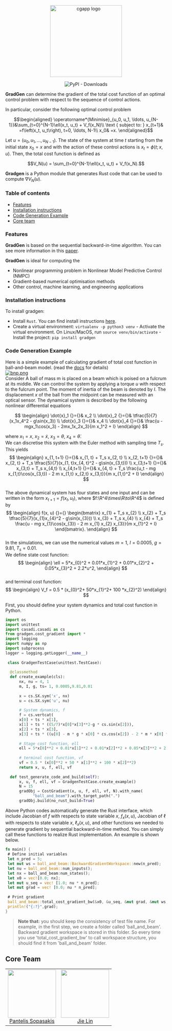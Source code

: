 
  
    
<div align="center">    
 <img alt="cgapp logo" src="https://i.postimg.cc/G3M2szz5/Logo-Makr-4z-HKa0.png" width="224px"/><br/>    
    
    
![PyPI - Downloads](https://img.shields.io/pypi/dm/gradgen?color=blue&style=flat-square)    
    
</div>    
    
**GradGen** can determine the gradient of the total cost function of an optimal control problem with respect to the sequence of control actions.  
  
In particular, consider the following optimal control problem  
  
$$\begin{aligned}  
\operatorname*{Minimise}_{u_0, u_1, \ldots, u_{N-1}}&\sum_{t=0}^{N-1}\ell(x_t, u_t) + V_f(x_N)\\  
\text { subject to: } x_{t+1}& =f\left(x_t, u_t\right), t=0, \ldots, N-1\\  
x_0& =x.  
\end{aligned}$$  
  
Let $u=(u_0, u_1, \ldots, u_{N-1})$. The state of the system at time $t$ starting from the initial state $x_0=x$ and with the action of these control actions is $x_t = \phi(t; x, u)$. Then, the total cost function is defined as   
  
$$V_N(u) = \sum_{t=0}^{N-1}\ell(x_t, u_t) + V_f(x_N).$$  
  
**Gradgen** is a Python module that generates Rust code that can be used to compute $\nabla V_N(u)$.  
  
  
### Table of contents      
  
- [Features](#features)  
- [Installation instructions](#installation-instructions)    
- [Code Generation Example](#code-generation-example)    
- [Core team](#core-team)    
    
    
### Features   
**GradGen** is based on the sequential backward-in-time algorithm. You can see more information in this [paper]().    
    
**GradGen** is ideal for computing the     
  
- Nonlinear programming problem in Nonlinear Model Predictive Control (NMPC)    
- Gradient-based numerical optimisation methods     
- Other control, machine learning, and engineering applications    
    
    
    
### Installation instructions   
To install gradgen:      
- Install `Rust`. You can find install instructions [here](https://www.rust-lang.org).    
- Create a virtual environment: `virtualenv -p python3 venv` - Activate the virtual environment. On Linux/MacOS, run `source venv/bin/activate` - Install the project:  `pip install gradgen `      
 ### Code Generation Example   
Here is a simple example of calculating gradient of total cost function in ball-and-beam model. (read the [docs]() for details)    
[![bnp.png](https://i.postimg.cc/ydfNFBYQ/bnp.png)](https://postimg.cc/Q9Ts3271)  
Consider A ball of mass m is placed on a beam which is poised on a fulcrum at its middle. We can control the system by applying a torque $u$ with respect to the fulcrum point. The moment of inertia of the beam is denoted by $I$. The displacement $x$ of the ball from the midpoint can be measured with an optical sensor. The dynamical system is described by the following nonlinear differential equations  
  
$$  
\begin{align}  
\dot{x}_1 {}={}& x_2  
\\  
\dot{x}_2 {}={}& \tfrac{5}{7}(x_1x_4^2 - g\sin(x_3))  
\\  
\dot{x}_3 {}={}& x_4  
\\  
\dot{x}_4 {}={}& \frac{u - mgx_1\cos(x_3) - 2mx_1x_2x_3}{m x_1^2 + I}  
\end{align}  
$$  
  
where $x_1=x$, $x_2=\dot{x}$, $x_3=\theta$, $x_4 = \dot{\theta}$.   
We can discretise this system with the Euler method with sampling time $T_s$. This yields   
$$  
\begin{align}  
x_{1, t+1} {}={}& x_{1, t} + T_s x_{2, t}  
\\  
x_{2, t+1} {}={}& x_{2, t} + T_s \tfrac{5}{7}(x_{1, t}x_{4, t}^2 - g\sin(x_{3,t}))  
\\  
x_{3,t+1} {}={}& x_{3,t} + T_s x_{4,t}  
\\  
x_{4,t+1} {}={}& x_{4, t} + T_s \frac{u_t - mg x_{1,t}\cos(x_{3,t}) - 2 m x_{1,t} x_{2,t} x_{3,t}}{m x_{1,t}^2 + I}  
\end{align}  
 $$  
The above dynamical system has four states and one input and can be written in the form $x_{t+1} = f(x_t, u_t)$, where $f:\R^4\times\R\to\R^4$ is defined by  
 $$   
\begin{align}  
    f(x, u)  
    {}={}  
    \begin{bmatrix}  
    x_{1} + T_s x_{2}  
    \\  
    x_{2} + T_s \tfrac{5}{7}(x_{1}x_{4}^2 - g\sin(x_{3}))  
    \\  
     x_{3} + T_s x_{4}  
     \\  
     x_{4} + T_s \frac{u - mg x_{1}\cos(x_{3}) - 2 m x_{1} x_{2} x_{3}}{m x_{1}^2 + I}  
    \end{bmatrix}.  
\end{align} 
 $$  
In the simulations, we can use the numerical values $m = 1$, $I = 0.0005$, $g = 9.81$, $T_s = 0.01$.  
We define state cost function:
 $$   
\begin{align}  
\ell =  5*x_{0}^2  +  0.01*x_{1}^2 +  0.01*x_{2}^2 +  0.05*x_{3}^2 +  2.2*u^2,
\end{align} 
 $$  
and terminal cost function:
 $$   
\begin{align}  
V_f = 0.5 * (x_{0}^2+ 50*x_{1}^2+ 100 *x_{2}^2)      
\end{align} 
 $$  

  
  
 First, you should define your system dynamics and total cost function in Python.    
    
    
```python 
import os 
import unittest 
import casadi.casadi as cs 
from gradgen.cost_gradient import * 
import logging 
import numpy as np 
import subprocess    
logger = logging.getLogger(__name__)      
      
 class GradgenTestCase(unittest.TestCase):      
      
  @classmethod      
  def create_example(cls):      
      nx, nu = 4, 1      
      m, I, g, ts= 1, 0.0005,9.81,0.01      
      
      x = cs.SX.sym('x', nx)      
      u = cs.SX.sym('u', nu)      
      
      # System dynamics, f      
      f = cs.vertcat(      
      x[0] + ts * x[1],      
      x[1] + ts * ((5/7)*x[0]*x[3]**2-g * cs.sin(x[2])),      
      x[2] + ts * x[3],      
      x[3] + ts * ((u[0] - m * g * x[0] * cs.cos(x[2]) - 2 * m * x[0] * x[1] * x[2] ) / (m*x[0]**2+I)))      
      
      # Stage cost function, ell      
      ell = 5*x[0]**2 + 0.01*x[1]**2 + 0.01*x[2]**2 + 0.05*x[3]**2 + 2.2*u**2      
      
      # terminal cost function, vf      
      vf = 0.5 * (x[0]**2 + 50 * x[1]**2 + 100 * x[2]**2)      
      return x, u, f, ell, vf      
      
  def test_generate_code_and_build(self):      
      x, u, f, ell, vf = GradgenTestCase.create_example()      
      N = 15      
      gradObj = CostGradient(x, u, f, ell, vf, N).with_name(      
            "ball_and_beam").with_target_path(".")      
      gradObj.build(no_rust_build=True)      
```   
Above Python codes automatically generate the Rust interface, which include Jacobian of $f$ with respects to state variable $x$, $f_{x}(x, u)$, Jacobian of $\ell$ with respects to state variable $x$, $\ell_{x}(x, u)$, and other functions we needed to generate gradient by sequential backward-in-time method.
You can simply call these functions to realize Rust implementation.
An example is shown below. 
    
```rust 
fn main() {       
 # Define initial variables    
 let n_pred = 5; 
 let mut ws = ball_and_beam::BackwardGradientWorkspace::new(n_pred);      
 let nu = ball_and_beam::num_inputs();      
 let nx = ball_and_beam:num_states();      
 let x0 = vec![0.0; nx];      
 let mut u_seq = vec! [1.0; nu * n_pred];      
 let mut grad = vec! [0.0; nu * n_pred];      
        
 # Print gradient     
 ball_and_beam::total_cost_gradient_bw(&x0, &u_seq, &mut grad, &mut ws, n_pred); 
 println!("{:?}",grad); 
} 
```
 >**Note that:** you should keep the consistency of test file name. For example, in the first step, we create a folder called 'ball_and_beam'. Backward gradient workspace is stored in this folder. So every time you use 'total_cost_gradient_bw' to call workspace structure, you should find it from 'ball_and_beam' folder.
    
    
## Core Team    
 <table>    
  <tbody>    
    <tr>    
      <td align="center" valign="top">    
        <img width="150" height="150" src="https://github.com/alphaville.png?s=100">    
        <br>    
        <a href="https://alphaville.github.io">Pantelis Sopasakis</a>     
      </td>    
      <td align="center" valign="top">    
        <img width="150" height="150" src="https://i.postimg.cc/m2Q3Qtpq/IMG-3356.jpg">    
        <br>    
        <a href="https://github.com/inLimonL">Jie Lin</a>         
      </td>    
     </tr>    
  </tbody>    
</table>